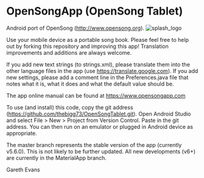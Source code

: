 # OpenSongApp (OpenSong Tablet)

Android port of OpenSong (http://www.opensong.org).
![splash_logo](https://user-images.githubusercontent.com/7831274/206910467-a71b9950-06d0-4849-8455-dec5c12cc44d.png)

Use your mobile device as a portable song book.  Please feel free to help out by forking this repository and improving this app!  Translation improvements and additions are always welcome.

If you add new text strings (to strings.xml), please translate them into the other language files in the app (use https://translate.google.com).
If you add new settings, please add a comment line in the Preferences.java file that notes what it is, what it does and what the default value should be.

The app online manual can be found at https://www.opensongapp.com

To use (and install) this code, copy the git address (https://github.com/thebigg73/OpenSongTablet.git).  Open Android Studio and select File > New > Project from Version Control.  Paste in the git address.
You can then run on an emulator or plugged in Android device as appropriate.

The master branch represents the stable version of the app (currently v5.6.0).  This is not likely to be further updated.
All new developments (v6+) are currently in the MaterialApp branch.

Gareth Evans
